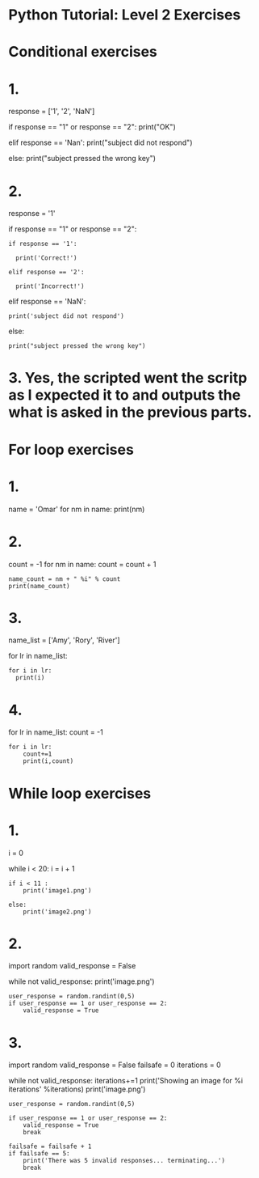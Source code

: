 # Python Tutorial: Level 2 Exercises
 
# Conditional exercises 

# 1. 
response = ['1', '2', 'NaN']

if response == "1" or response == "2":
   print("OK")
  
elif response == 'Nan':
  print("subject did not respond")
  
else:
  print("subject pressed the wrong key")

    
# 2. 

response = '1'

if response == "1" or response == "2":
  
    if response == '1':
      
      print('Correct!')
  
    elif response == '2':
      
      print('Incorrect!')

elif response == 'NaN':
    
    print('subject did not respond')

else:
    
    print("subject pressed the wrong key")

# 3. Yes,  the scripted went the scritp as I expected it to and outputs the what is asked in the previous parts. 


# For loop exercises

# 1. 

name = 'Omar'
for nm in name:
    print(nm)
    
# 2. 
count = -1 
for nm in name: 
    count = count + 1
    
    name_count = nm + " %i" % count
    print(name_count)
    
# 3. 

name_list = ['Amy', 'Rory', 'River']

for lr in name_list:

    for i in lr:
      print(i)
    
# 4. 

for lr in name_list:
    count = -1 

    for i in lr:
        count+=1
        print(i,count)
       
# While loop exercises
 
# 1. 
i = 0

while i < 20:
    i = i + 1
    
    if i < 11 :
        print('image1.png')
        
    else:
        print('image2.png')

# 2. 
import random
valid_response = False 

while not valid_response: 
    print('image.png')

    user_response = random.randint(0,5)
    if user_response == 1 or user_response == 2:
        valid_response = True

# 3. 

import random
valid_response = False 
failsafe = 0 
iterations = 0 

while not valid_response:
    iterations+=1
    print('Showing an image for %i iterations' %iterations)
    print('image.png')
    
    user_response = random.randint(0,5)
    
    if user_response == 1 or user_response == 2:
        valid_response = True
        break 
    
    failsafe = failsafe + 1
    if failsafe == 5:
        print('There was 5 invalid responses... terminating...')
        break 
